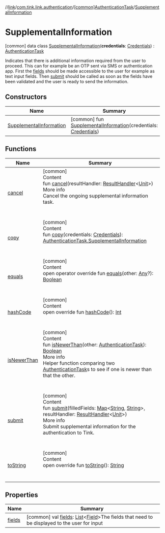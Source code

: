 //[link](../../../index.md)/[com.tink.link.authentication](../../index.md)/[[common]AuthenticationTask](../index.md)/[SupplementalInformation](index.md)



# SupplementalInformation  
 [common] data class [SupplementalInformation](index.md)(**credentials**: [Credentials](../../../com.tink.model.credentials/[common]-credentials/index.md)) : [AuthenticationTask](../index.md)

Indicates that there is additional information required from the user to proceed. This can for example be an OTP sent via SMS or authentication app. First the [fields](fields.md) should be made accessible to the user for example as text input fields. Then [submit](submit.md) should be called as soon as the fields have been validated and the user is ready to send the information.

   


## Constructors  
  
|  Name|  Summary| 
|---|---|
| <a name="com.tink.link.authentication/AuthenticationTask.SupplementalInformation/SupplementalInformation/#com.tink.model.credentials.Credentials/PointingToDeclaration/"></a>[SupplementalInformation](-supplemental-information.md)| <a name="com.tink.link.authentication/AuthenticationTask.SupplementalInformation/SupplementalInformation/#com.tink.model.credentials.Credentials/PointingToDeclaration/"></a> [common] fun [SupplementalInformation](-supplemental-information.md)(credentials: [Credentials](../../../com.tink.model.credentials/[common]-credentials/index.md))   <br>


## Functions  
  
|  Name|  Summary| 
|---|---|
| <a name="com.tink.link.authentication/AuthenticationTask.SupplementalInformation/cancel/#com.tink.service.handler.ResultHandler[kotlin.Unit]/PointingToDeclaration/"></a>[cancel](cancel.md)| <a name="com.tink.link.authentication/AuthenticationTask.SupplementalInformation/cancel/#com.tink.service.handler.ResultHandler[kotlin.Unit]/PointingToDeclaration/"></a>[common]  <br>Content  <br>fun [cancel](cancel.md)(resultHandler: [ResultHandler](../../../com.tink.service.handler/[common]-result-handler/index.md)<[Unit](https://kotlinlang.org/api/latest/jvm/stdlib/kotlin/-unit/index.html)>)  <br>More info  <br>Cancel the ongoing supplemental information task.  <br><br><br>
| <a name="com.tink.link.authentication/AuthenticationTask.SupplementalInformation/copy/#com.tink.model.credentials.Credentials/PointingToDeclaration/"></a>[copy](copy.md)| <a name="com.tink.link.authentication/AuthenticationTask.SupplementalInformation/copy/#com.tink.model.credentials.Credentials/PointingToDeclaration/"></a>[common]  <br>Content  <br>fun [copy](copy.md)(credentials: [Credentials](../../../com.tink.model.credentials/[common]-credentials/index.md)): [AuthenticationTask.SupplementalInformation](index.md)  <br><br><br>
| <a name="kotlin/Any/equals/#kotlin.Any?/PointingToDeclaration/"></a>[equals](../../../com.tink.service.user/[common]-user-profile-service-impl/index.md#%5Bkotlin%2FAny%2Fequals%2F%23kotlin.Any%3F%2FPointingToDeclaration%2F%5D%2FFunctions%2F1135467963)| <a name="kotlin/Any/equals/#kotlin.Any?/PointingToDeclaration/"></a>[common]  <br>Content  <br>open operator override fun [equals](../../../com.tink.service.user/[common]-user-profile-service-impl/index.md#%5Bkotlin%2FAny%2Fequals%2F%23kotlin.Any%3F%2FPointingToDeclaration%2F%5D%2FFunctions%2F1135467963)(other: [Any](https://kotlinlang.org/api/latest/jvm/stdlib/kotlin/-any/index.html)?): [Boolean](https://kotlinlang.org/api/latest/jvm/stdlib/kotlin/-boolean/index.html)  <br><br><br>
| <a name="kotlin/Any/hashCode/#/PointingToDeclaration/"></a>[hashCode](../../../com.tink.service.user/[common]-user-profile-service-impl/index.md#%5Bkotlin%2FAny%2FhashCode%2F%23%2FPointingToDeclaration%2F%5D%2FFunctions%2F1135467963)| <a name="kotlin/Any/hashCode/#/PointingToDeclaration/"></a>[common]  <br>Content  <br>open override fun [hashCode](../../../com.tink.service.user/[common]-user-profile-service-impl/index.md#%5Bkotlin%2FAny%2FhashCode%2F%23%2FPointingToDeclaration%2F%5D%2FFunctions%2F1135467963)(): [Int](https://kotlinlang.org/api/latest/jvm/stdlib/kotlin/-int/index.html)  <br><br><br>
| <a name="com.tink.link.authentication/AuthenticationTask/isNewerThan/#com.tink.link.authentication.AuthenticationTask/PointingToDeclaration/"></a>[isNewerThan](../is-newer-than.md)| <a name="com.tink.link.authentication/AuthenticationTask/isNewerThan/#com.tink.link.authentication.AuthenticationTask/PointingToDeclaration/"></a>[common]  <br>Content  <br>fun [isNewerThan](../is-newer-than.md)(other: [AuthenticationTask](../index.md)): [Boolean](https://kotlinlang.org/api/latest/jvm/stdlib/kotlin/-boolean/index.html)  <br>More info  <br>Helper function comparing two [AuthenticationTask](../index.md)s to see if one is newer than that the other.  <br><br><br>
| <a name="com.tink.link.authentication/AuthenticationTask.SupplementalInformation/submit/#kotlin.collections.Map[kotlin.String,kotlin.String]#com.tink.service.handler.ResultHandler[kotlin.Unit]/PointingToDeclaration/"></a>[submit](submit.md)| <a name="com.tink.link.authentication/AuthenticationTask.SupplementalInformation/submit/#kotlin.collections.Map[kotlin.String,kotlin.String]#com.tink.service.handler.ResultHandler[kotlin.Unit]/PointingToDeclaration/"></a>[common]  <br>Content  <br>fun [submit](submit.md)(filledFields: [Map](https://kotlinlang.org/api/latest/jvm/stdlib/kotlin.collections/-map/index.html)<[String](https://kotlinlang.org/api/latest/jvm/stdlib/kotlin/-string/index.html), [String](https://kotlinlang.org/api/latest/jvm/stdlib/kotlin/-string/index.html)>, resultHandler: [ResultHandler](../../../com.tink.service.handler/[common]-result-handler/index.md)<[Unit](https://kotlinlang.org/api/latest/jvm/stdlib/kotlin/-unit/index.html)>)  <br>More info  <br>Submit supplemental information for the authentication to Tink.  <br><br><br>
| <a name="kotlin/Any/toString/#/PointingToDeclaration/"></a>[toString](../../../com.tink.service.user/[common]-user-profile-service-impl/index.md#%5Bkotlin%2FAny%2FtoString%2F%23%2FPointingToDeclaration%2F%5D%2FFunctions%2F1135467963)| <a name="kotlin/Any/toString/#/PointingToDeclaration/"></a>[common]  <br>Content  <br>open override fun [toString](../../../com.tink.service.user/[common]-user-profile-service-impl/index.md#%5Bkotlin%2FAny%2FtoString%2F%23%2FPointingToDeclaration%2F%5D%2FFunctions%2F1135467963)(): [String](https://kotlinlang.org/api/latest/jvm/stdlib/kotlin/-string/index.html)  <br><br><br>


## Properties  
  
|  Name|  Summary| 
|---|---|
| <a name="com.tink.link.authentication/AuthenticationTask.SupplementalInformation/fields/#/PointingToDeclaration/"></a>[fields](fields.md)| <a name="com.tink.link.authentication/AuthenticationTask.SupplementalInformation/fields/#/PointingToDeclaration/"></a> [common] val [fields](fields.md): [List](https://kotlinlang.org/api/latest/jvm/stdlib/kotlin.collections/-list/index.html)<[Field](../../../com.tink.model.misc/[common]-field/index.md)>The fields that need to be displayed to the user for input   <br>

